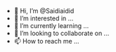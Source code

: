 - 👋 Hi, I’m @Saidiaidid
- 👀 I’m interested in ...
- 🌱 I’m currently learning ...
- 💞️ I’m looking to collaborate on ...
- 📫 How to reach me ...

<!---
Saidiaidid/Saidiaidid is a ✨ special ✨ repository because its `README.md` (this file) appears on your GitHub profile.
You can click the Preview link to take a look at your changes.
--->
